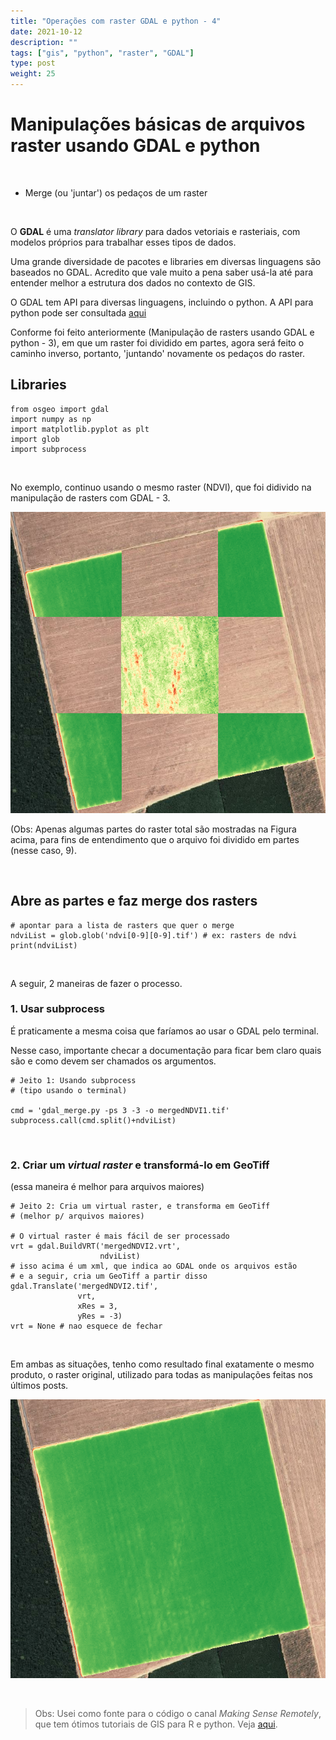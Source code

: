 ```yaml
---
title: "Operações com raster GDAL e python - 4"
date: 2021-10-12
description: ""
tags: ["gis", "python", "raster", "GDAL"]
type: post
weight: 25
---
```


# Manipulações básicas de arquivos raster usando GDAL e python

&nbsp;

+ Merge (ou 'juntar') os pedaços de um raster

&nbsp;

O **GDAL** é uma *translator library* para dados vetoriais e rasteriais, com
modelos próprios para trabalhar esses tipos de dados.

Uma grande diversidade de pacotes e libraries em diversas linguagens são baseados
no GDAL. 
Acredito que vale muito a pena saber usá-la até para entender melhor
a estrutura dos dados no contexto de GIS.

O GDAL tem API para diversas linguagens, incluindo o python.
A API para python pode ser consultada [aqui](https://gdal.org/api/python.html)

Conforme foi feito anteriormente (Manipulação de rasters usando GDAL
e python - 3), em que um raster foi dividido em partes, agora será
feito o caminho inverso, portanto, 'juntando' novamente os pedaços
do raster.


## Libraries

```
from osgeo import gdal
import numpy as np
import matplotlib.pyplot as plt
import glob
import subprocess
```
&nbsp;

No exemplo, continuo usando o mesmo raster (NDVI), que foi didivido
na manipulação de rasters com GDAL - 3.

![Informações do arquivo raster](/posts/pics/ndvi_pieces.png)

(Obs: Apenas algumas partes do raster total são mostradas na Figura acima,
para fins de entendimento que o arquivo foi dividido em partes (nesse caso, 9).

&nbsp;

## Abre as partes e faz merge dos rasters

```
# apontar para a lista de rasters que quer o merge
ndviList = glob.glob('ndvi[0-9][0-9].tif') # ex: rasters de ndvi
print(ndviList)
```

&nbsp;

A seguir, 2 maneiras de fazer o processo.

### 1. Usar subprocess

É praticamente a mesma coisa que faríamos ao usar o GDAL pelo terminal.

Nesse caso, importante checar a documentação para ficar bem claro quais são
e como devem ser chamados os argumentos.

```
# Jeito 1: Usando subprocess
# (tipo usando o terminal)

cmd = 'gdal_merge.py -ps 3 -3 -o mergedNDVI1.tif'
subprocess.call(cmd.split()+ndviList)
```
&nbsp;

### 2. Criar um *virtual raster* e transformá-lo em GeoTiff
(essa maneira é melhor para arquivos maiores)

```
# Jeito 2: Cria um virtual raster, e transforma em GeoTiff
# (melhor p/ arquivos maiores)

# O virtual raster é mais fácil de ser processado
vrt = gdal.BuildVRT('mergedNDVI2.vrt',
                    ndviList)
# isso acima é um xml, que indica ao GDAL onde os arquivos estão
# e a seguir, cria um GeoTiff a partir disso
gdal.Translate('mergedNDVI2.tif',
               vrt,
               xRes = 3,
               yRes = -3)
vrt = None # nao esquece de fechar
```

&nbsp;

Em ambas as situações, tenho como resultado final exatamente o mesmo
produto, o raster original, utilizado para todas as manipulações
feitas nos últimos posts.

![Informações do arquivo raster](/posts/pics/merged_ndvi.png)

&nbsp;

> Obs: Usei como fonte para o código o canal *Making Sense Remotely*,
> que tem ótimos tutoriais de GIS para R e python.
> Veja [aqui](https://www.youtube.com/channel/UCrWEjubnm0HenqzOQgAVScw).